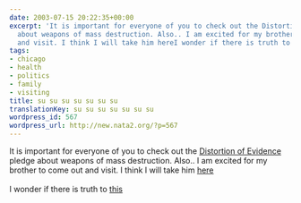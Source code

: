 ```yaml
---
date: 2003-07-15 20:22:35+00:00
excerpt: 'It is important for everyone of you to check out the Distortion of Evidence  pledge
  about weapons of mass destruction. Also.. I am excited for my brother to come out
  and visit. I think I will take him hereI wonder if there is truth to '
tags:
- chicago
- health
- politics
- family
- visiting
title: su su su su su su su
translationKey: su su su su su su su
wordpress_id: 567
wordpress_url: http://new.nata2.org/?p=567
---
```


It is important for everyone of you to check out the <a href="http://www.moveon.org/wmdpledge/nozip.html?id=">Distortion of Evidence </a> pledge about weapons of mass destruction. Also.. I am excited for my brother to come out and visit. I think I will take him <a href="http://metromix.chicagotribune.com/dining/mmx-11792_lgcy.story">here</a><br/><br/>I wonder if there is truth to <a href="http://news.bbc.co.uk/2/hi/health/3012322.stm">this</a>